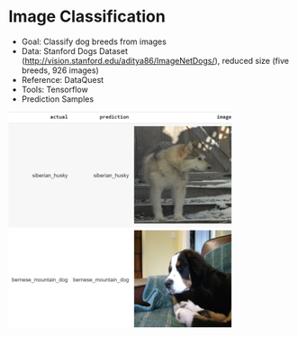 # Image Classification
* Goal: Classify dog breeds from images
* Data: Stanford Dogs Dataset (http://vision.stanford.edu/aditya86/ImageNetDogs/), reduced size (five breeds, 926 images)
* Reference: DataQuest
* Tools: Tensorflow
* Prediction Samples

![prediction result](image_classification_result.png)

